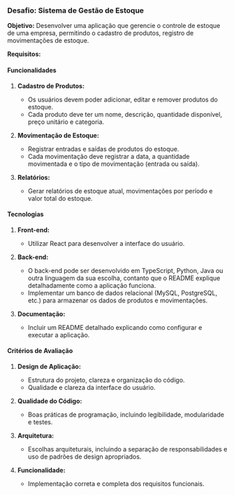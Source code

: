 ### Desafio: Sistema de Gestão de Estoque

**Objetivo:** Desenvolver uma aplicação que gerencie o controle de estoque de uma empresa, permitindo o cadastro de produtos, registro de movimentações de estoque.

**Requisitos:**

#### Funcionalidades

1. **Cadastro de Produtos:**
   - Os usuários devem poder adicionar, editar e remover produtos do estoque.
   - Cada produto deve ter um nome, descrição, quantidade disponível, preço unitário e categoria.

2. **Movimentação de Estoque:**
   - Registrar entradas e saídas de produtos do estoque.
   - Cada movimentação deve registrar a data, a quantidade movimentada e o tipo de movimentação (entrada ou saída).

3. **Relatórios:**
   - Gerar relatórios de estoque atual, movimentações por período e valor total do estoque.


#### Tecnologias

1. **Front-end:**
   - Utilizar React para desenvolver a interface do usuário.

2. **Back-end:**
   - O back-end pode ser desenvolvido em TypeScript, Python, Java ou outra linguagem da sua escolha, contanto que o README explique detalhadamente como a aplicação funciona.
   - Implementar um banco de dados relacional (MySQL, PostgreSQL, etc.) para armazenar os dados de produtos e movimentações.

3. **Documentação:**
   - Incluir um README detalhado explicando como configurar e executar a aplicação.

#### Critérios de Avaliação

1. **Design de Aplicação:**
   - Estrutura do projeto, clareza e organização do código.
   - Qualidade e clareza da interface do usuário.

2. **Qualidade do Código:**
   - Boas práticas de programação, incluindo legibilidade, modularidade e testes.

3. **Arquitetura:**
   - Escolhas arquiteturais, incluindo a separação de responsabilidades e uso de padrões de design apropriados.

4. **Funcionalidade:**
   - Implementação correta e completa dos requisitos funcionais.

